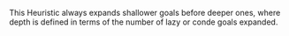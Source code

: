 This Heuristic always expands shallower goals before deeper ones, where depth is defined in terms of the number of lazy or conde goals expanded. 